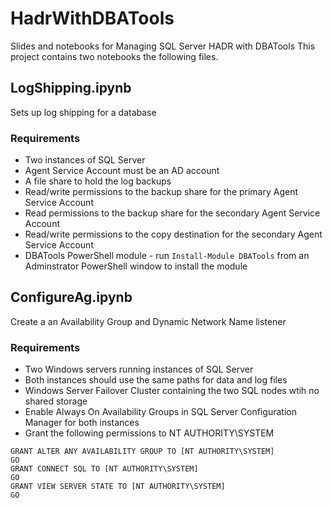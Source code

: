 # HadrWithDBATools
Slides and notebooks for Managing SQL Server HADR with DBATools
This project contains two notebooks the following files.

## LogShipping.ipynb
Sets up log shipping for a database
### Requirements
- Two instances of SQL Server
- Agent Service Account must be an AD account
- A file share to hold the log backups
- Read/write permissions to the backup share for the primary Agent Service Account
- Read permissions to the backup share for the secondary Agent Service Account
- Read/write permissions to the copy destination for the secondary Agent Service Account
- DBATools PowerShell module - run ```Install-Module DBATools``` from an Adminstrator PowerShell window to install the module

## ConfigureAg.ipynb
Create a an Availability Group and Dynamic Network Name listener
### Requirements
- Two Windows servers running instances of SQL Server
- Both instances should use the same paths for data and log files
- Windows Server Failover Cluster containing the two SQL nodes wtih no shared storage
- Enable Always On Availability Groups in SQL Server Configuration Manager for both instances
- Grant the following permissions to NT AUTHORITY\SYSTEM
```
GRANT ALTER ANY AVAILABILITY GROUP TO [NT AUTHORITY\SYSTEM]
GO
GRANT CONNECT SQL TO [NT AUTHORITY\SYSTEM]
GO
GRANT VIEW SERVER STATE TO [NT AUTHORITY\SYSTEM]
GO
```